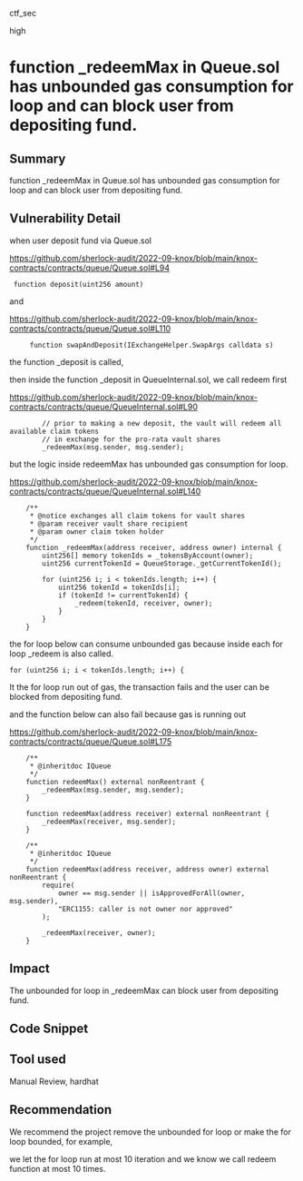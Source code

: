 ctf_sec

high

# function _redeemMax in Queue.sol has unbounded gas consumption for loop and can block user from depositing fund.

## Summary

function _redeemMax in Queue.sol has unbounded gas consumption for loop and can block user from depositing fund.

## Vulnerability Detail

when user deposit fund via Queue.sol

https://github.com/sherlock-audit/2022-09-knox/blob/main/knox-contracts/contracts/queue/Queue.sol#L94 

```solidity
 function deposit(uint256 amount)
```

and 

https://github.com/sherlock-audit/2022-09-knox/blob/main/knox-contracts/contracts/queue/Queue.sol#L110

```solidity
     function swapAndDeposit(IExchangeHelper.SwapArgs calldata s)
```

the function _deposit is called,

then inside the function _deposit in QueueInternal.sol, we call redeem first

https://github.com/sherlock-audit/2022-09-knox/blob/main/knox-contracts/contracts/queue/QueueInternal.sol#L90

```solidity
        // prior to making a new deposit, the vault will redeem all available claim tokens
        // in exchange for the pro-rata vault shares
        _redeemMax(msg.sender, msg.sender);
```

but the logic inside redeemMax has unbounded gas consumption for loop. 

https://github.com/sherlock-audit/2022-09-knox/blob/main/knox-contracts/contracts/queue/QueueInternal.sol#L140

```solidity
    /**
     * @notice exchanges all claim tokens for vault shares
     * @param receiver vault share recipient
     * @param owner claim token holder
     */
    function _redeemMax(address receiver, address owner) internal {
        uint256[] memory tokenIds = _tokensByAccount(owner);
        uint256 currentTokenId = QueueStorage._getCurrentTokenId();

        for (uint256 i; i < tokenIds.length; i++) {
            uint256 tokenId = tokenIds[i];
            if (tokenId != currentTokenId) {
                _redeem(tokenId, receiver, owner);
            }
        }
    }
```

the for loop below can consume unbounded gas because inside each for loop _redeem is also called.

```solidity
for (uint256 i; i < tokenIds.length; i++) {
```

It the for loop run out of gas, the transaction fails and the user can be blocked from depositing fund.

and the function below can also fail because gas is running out

https://github.com/sherlock-audit/2022-09-knox/blob/main/knox-contracts/contracts/queue/Queue.sol#L175

```solidity
    /**
     * @inheritdoc IQueue
     */
    function redeemMax() external nonReentrant {
        _redeemMax(msg.sender, msg.sender);
    }

    function redeemMax(address receiver) external nonReentrant {
        _redeemMax(receiver, msg.sender);
    }

    /**
     * @inheritdoc IQueue
     */
    function redeemMax(address receiver, address owner) external nonReentrant {
        require(
            owner == msg.sender || isApprovedForAll(owner, msg.sender),
            "ERC1155: caller is not owner nor approved"
        );

        _redeemMax(receiver, owner);
    }
```

## Impact

The unbounded for loop in _redeemMax can block user from depositing fund.

## Code Snippet

## Tool used

Manual Review, hardhat

## Recommendation

We recommend the project remove the unbounded for loop or make the for loop bounded, for example,

we let the for loop run at most 10 iteration and we know we call redeem function at most 10 times.